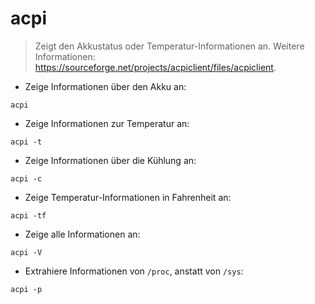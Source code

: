 # acpi

> Zeigt den Akkustatus oder Temperatur-Informationen an.
> Weitere Informationen: <https://sourceforge.net/projects/acpiclient/files/acpiclient>.

- Zeige Informationen über den Akku an:

`acpi`

- Zeige Informationen zur Temperatur an:

`acpi -t`

- Zeige Informationen über die Kühlung an:

`acpi -c`

- Zeige Temperatur-Informationen in Fahrenheit an:

`acpi -tf`

- Zeige alle Informationen an:

`acpi -V`

- Extrahiere Informationen von `/proc`, anstatt von `/sys`:

`acpi -p`
